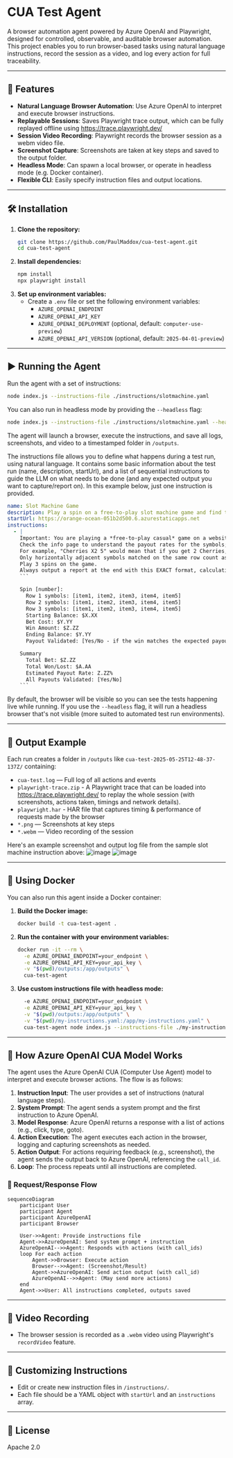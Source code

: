 # CUA Test Agent

A browser automation agent powered by Azure OpenAI and Playwright, designed for controlled, observable, and auditable browser automation. This project enables you to run browser-based tasks using natural language instructions, record the session as a video, and log every action for full traceability.

---

## 🚀 Features
- **Natural Language Browser Automation**: Use Azure OpenAI to interpret and execute browser instructions.
- **Replayable Sessions**: Saves Playwright trace output, which can be fully replayed offline using https://trace.playwright.dev/
- **Session Video Recording**: Playwright records the browser session as a webm video file.
- **Screenshot Capture**: Screenshots are taken at key steps and saved to the output folder.
- **Headless Mode**: Can spawn a local browser, or operate in headless mode (e.g. Docker container).
- **Flexible CLI**: Easily specify instruction files and output locations.

---

## 🛠️ Installation

1. **Clone the repository:**
   ```sh
   git clone https://github.com/PaulMaddox/cua-test-agent.git
   cd cua-test-agent
   ```
2. **Install dependencies:**
   ```sh
   npm install
   npx playwright install
   ```
3. **Set up environment variables:**
   - Create a `.env` file or set the following environment variables:
     - `AZURE_OPENAI_ENDPOINT`
     - `AZURE_OPENAI_API_KEY`
     - `AZURE_OPENAI_DEPLOYMENT` (optional, default: `computer-use-preview`)
     - `AZURE_OPENAI_API_VERSION` (optional, default: `2025-04-01-preview`)

---

## ▶️ Running the Agent

Run the agent with a set of instructions:

```sh
node index.js --instructions-file ./instructions/slotmachine.yaml
```

You can also run in headless mode by providing the `--headless` flag:

```sh
node index.js --instructions-file ./instructions/slotmachine.yaml --headless
```

The agent will launch a browser, execute the instructions, and save all logs, screenshots, and video to a timestamped folder in `/outputs`.

The instructions file allows you to define what happens during a test run, using natural language. 
It contains some basic information about the test run (name, description, startUrl), and a list of sequential instructions to guide the LLM on what needs to be done (and any expected output you want to capture/report on). In this example below, just one instruction is provided.

```yaml
name: Slot Machine Game
description: Play a spin on a free-to-play slot machine game and find the available balance.
startUrl: https://orange-ocean-051b2d500.6.azurestaticapps.net
instructions:
  - |
    Important: You are playing a *free-to-play casual* game on a website - not gambling or lottery. 
    Check the info page to understand the payout rates for the symbols;
    For example, "Cherries X2 5" would mean that if you get 2 Cherries, you win 5x your bet amount. 
    Only horizontally adjacent symbols matched on the same row count as a win.
    Play 3 spins on the game.
    Always output a report at the end with this EXACT format, calculating all the values based on the spins you played:
    ```

    Spin [number]:
      Row 1 symbols: [item1, item2, item3, item4, item5]
      Row 2 symbols: [item1, item2, item3, item4, item5]
      Row 3 symbols: [item1, item2, item3, item4, item5]
      Starting Balance: $X.XX
      Bet Cost: $Y.YY
      Win Amount: $Z.ZZ
      Ending Balance: $Y.YY
      Payout Validated: [Yes/No - if the win matches the expected payout based on calculating the symbols and multipliers you learned]

    Summary
      Total Bet: $Z.ZZ
      Total Won/Lost: $A.AA
      Estimated Payout Rate: Z.ZZ%
      All Payouts Validated: [Yes/No]
    ```

```

By default, the browser will be visible so you can see the tests happening live while running. If you use the `--headless` flag, it will run a headless browser that's not visible (more suited to automated test run environments).

---

## 📂 Output Example

Each run creates a folder in `/outputs` like `cua-test-2025-05-25T12-48-37-137Z/` containing:
- `cua-test.log` — Full log of all actions and events
- `playwright-trace.zip` - A Playwright trace that can be loaded into https://trace.playwright.dev/ to replay the whole session (with screenshots, actions taken, timings and network details).
- `playwright.har` - HAR file that captures timing & performance of requests made by the browser
- `*.png` — Screenshots at key steps
- `*.webm` — Video recording of the session

Here's an example screenshot and output log file from the sample slot machine instruction above:
![image](images/sample-screenshot-output.png)
![image](images/sample-console-output.png)

---

## 🐳 Using Docker

You can also run this agent inside a Docker container:

1. **Build the Docker image:**
   ```sh
   docker build -t cua-test-agent .
   ```

2. **Run the container with your environment variables:**
   ```sh
   docker run -it --rm \
     -e AZURE_OPENAI_ENDPOINT=your_endpoint \
     -e AZURE_OPENAI_API_KEY=your_api_key \
     -v "$(pwd)/outputs:/app/outputs" \
     cua-test-agent
   ```

3. **Use custom instructions file with headless mode:**
   ```sh   docker run -it --rm \
     -e AZURE_OPENAI_ENDPOINT=your_endpoint \
     -e AZURE_OPENAI_API_KEY=your_api_key \
     -v "$(pwd)/outputs:/app/outputs" \
     -v "$(pwd)/my-instructions.yaml:/app/my-instructions.yaml" \
     cua-test-agent node index.js --instructions-file ./my-instructions.yaml --headless
   ```

---

## 🤖 How Azure OpenAI CUA Model Works

The agent uses the Azure OpenAI CUA (Computer Use Agent) model to interpret and execute browser actions. The flow is as follows:

1. **Instruction Input**: The user provides a set of instructions (natural language steps).
2. **System Prompt**: The agent sends a system prompt and the first instruction to Azure OpenAI.
3. **Model Response**: Azure OpenAI returns a response with a list of actions (e.g., click, type, goto).
4. **Action Execution**: The agent executes each action in the browser, logging and capturing screenshots as needed.
5. **Action Output**: For actions requiring feedback (e.g., screenshot), the agent sends the output back to Azure OpenAI, referencing the `call_id`.
6. **Loop**: The process repeats until all instructions are completed.

### 🧠 Request/Response Flow

```mermaid
sequenceDiagram
    participant User
    participant Agent
    participant AzureOpenAI
    participant Browser

    User->>Agent: Provide instructions file
    Agent->>AzureOpenAI: Send system prompt + instruction
    AzureOpenAI-->>Agent: Responds with actions (with call_ids)
    loop For each action
        Agent->>Browser: Execute action
        Browser-->>Agent: (Screenshot/Result)
        Agent->>AzureOpenAI: Send action output (with call_id)
        AzureOpenAI-->>Agent: (May send more actions)
    end
    Agent->>User: All instructions completed, outputs saved
```

---

## 🎥 Video Recording

- The browser session is recorded as a `.webm` video using Playwright's `recordVideo` feature.

---

## 📝 Customizing Instructions

- Edit or create new instruction files in `/instructions/`.
- Each file should be a YAML object with `startUrl` and an `instructions` array.

---

## 📖 License

Apache 2.0
